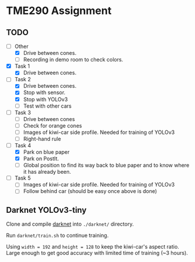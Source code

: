# TME290 Assignment

## TODO

- [ ] Other
  - [x] Drive between cones.
  - [ ] Recording in demo room to check colors.
- [x] Task 1
  - [x] Drive between cones.
- [ ] Task 2
  - [x] Drive between cones.
  - [x] Stop with sensor.
  - [x] Stop with YOLOv3
  - [ ] Test with other cars
- [ ] Task 3
  - [ ] Drive between cones
  - [ ] Check for orange cones
  - [ ] Images of kiwi-car side profile. Needed for training of YOLOv3
  - [ ] Right-hand rule
- [ ] Task 4
  - [x] Park on blue paper
  - [x] Park on PostIt.
  - [ ] Global position to find its way back to blue paper and to know
        where it has already been.
- [ ] Task 5
  - [ ] Images of kiwi-car side profile. Needed for training of YOLOv3
  - [ ] Follow behind car (should be easy once above is done)

## Darknet YOLOv3-tiny

Clone and compile [darknet](https://github.com/AlexeyAB/darknet) into
`./darknet/` directory.

Run `darknet/train.sh` to continue training.

Using `width = 192` and `height = 128` to keep the kiwi-car's aspect ratio.
Large enough to get good accuracy with limited time of training (~3 hours).
